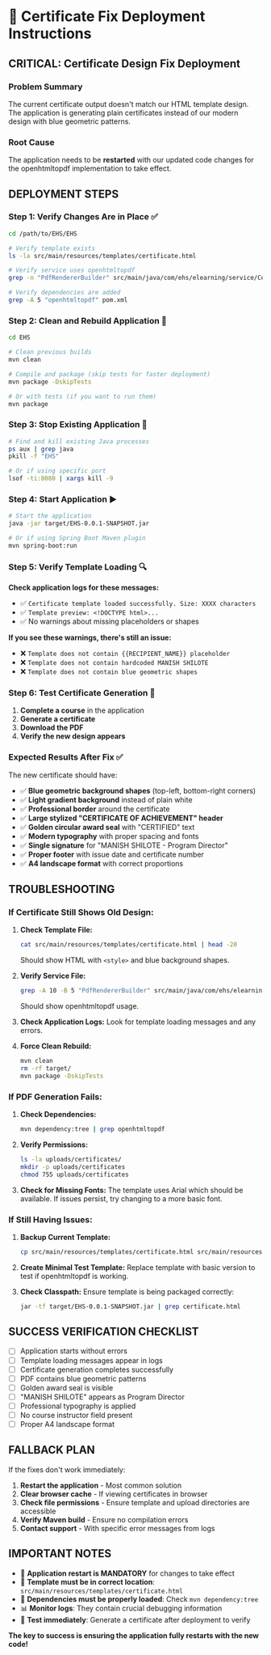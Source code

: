 # 🚀 Certificate Fix Deployment Instructions

## **CRITICAL: Certificate Design Fix Deployment**

### **Problem Summary**
The current certificate output doesn't match our HTML template design. The application is generating plain certificates instead of our modern design with blue geometric patterns.

### **Root Cause**
The application needs to be **restarted** with our updated code changes for the openhtmltopdf implementation to take effect.

## **DEPLOYMENT STEPS**

### **Step 1: Verify Changes Are in Place** ✅
```bash
cd /path/to/EHS/EHS

# Verify template exists
ls -la src/main/resources/templates/certificate.html

# Verify service uses openhtmltopdf
grep -n "PdfRendererBuilder" src/main/java/com/ehs/elearning/service/CertificateService.java

# Verify dependencies are added
grep -A 5 "openhtmltopdf" pom.xml
```

### **Step 2: Clean and Rebuild Application** 🔧
```bash
cd EHS

# Clean previous builds
mvn clean

# Compile and package (skip tests for faster deployment)
mvn package -DskipTests

# Or with tests (if you want to run them)
mvn package
```

### **Step 3: Stop Existing Application** 🛑
```bash
# Find and kill existing Java processes
ps aux | grep java
pkill -f "EHS"

# Or if using specific port
lsof -ti:8080 | xargs kill -9
```

### **Step 4: Start Application** ▶️
```bash
# Start the application
java -jar target/EHS-0.0.1-SNAPSHOT.jar

# Or if using Spring Boot Maven plugin
mvn spring-boot:run
```

### **Step 5: Verify Template Loading** 🔍
**Check application logs for these messages:**
- ✅ `Certificate template loaded successfully. Size: XXXX characters`
- ✅ `Template preview: <!DOCTYPE html>...`
- ✅ No warnings about missing placeholders or shapes

**If you see these warnings, there's still an issue:**
- ❌ `Template does not contain {{RECIPIENT_NAME}} placeholder`
- ❌ `Template does not contain hardcoded MANISH SHILOTE`
- ❌ `Template does not contain blue geometric shapes`

### **Step 6: Test Certificate Generation** 🧪
1. **Complete a course** in the application
2. **Generate a certificate** 
3. **Download the PDF**
4. **Verify the new design appears**

### **Expected Results After Fix** ✅

The new certificate should have:
- ✅ **Blue geometric background shapes** (top-left, bottom-right corners)
- ✅ **Light gradient background** instead of plain white
- ✅ **Professional border** around the certificate
- ✅ **Large stylized "CERTIFICATE OF ACHIEVEMENT" header**
- ✅ **Golden circular award seal** with "CERTIFIED" text
- ✅ **Modern typography** with proper spacing and fonts
- ✅ **Single signature** for "MANISH SHILOTE - Program Director"
- ✅ **Proper footer** with issue date and certificate number
- ✅ **A4 landscape format** with correct proportions

## **TROUBLESHOOTING**

### **If Certificate Still Shows Old Design:**

1. **Check Template File:**
   ```bash
   cat src/main/resources/templates/certificate.html | head -20
   ```
   Should show HTML with `<style>` and blue background shapes.

2. **Verify Service File:**
   ```bash
   grep -A 10 -B 5 "PdfRendererBuilder" src/main/java/com/ehs/elearning/service/CertificateService.java
   ```
   Should show openhtmltopdf usage.

3. **Check Application Logs:**
   Look for template loading messages and any errors.

4. **Force Clean Rebuild:**
   ```bash
   mvn clean
   rm -rf target/
   mvn package -DskipTests
   ```

### **If PDF Generation Fails:**

1. **Check Dependencies:**
   ```bash
   mvn dependency:tree | grep openhtmltopdf
   ```

2. **Verify Permissions:**
   ```bash
   ls -la uploads/certificates/
   mkdir -p uploads/certificates
   chmod 755 uploads/certificates
   ```

3. **Check for Missing Fonts:**
   The template uses Arial which should be available. If issues persist, try changing to a more basic font.

### **If Still Having Issues:**

1. **Backup Current Template:**
   ```bash
   cp src/main/resources/templates/certificate.html src/main/resources/templates/certificate.html.backup
   ```

2. **Create Minimal Test Template:**
   Replace template with basic version to test if openhtmltopdf is working.

3. **Check Classpath:**
   Ensure template is being packaged correctly:
   ```bash
   jar -tf target/EHS-0.0.1-SNAPSHOT.jar | grep certificate.html
   ```

## **SUCCESS VERIFICATION CHECKLIST**

- [ ] Application starts without errors
- [ ] Template loading messages appear in logs
- [ ] Certificate generation completes successfully
- [ ] PDF contains blue geometric patterns
- [ ] Golden award seal is visible
- [ ] "MANISH SHILOTE" appears as Program Director
- [ ] Professional typography is applied
- [ ] No course instructor field present
- [ ] Proper A4 landscape format

## **FALLBACK PLAN**

If the fixes don't work immediately:

1. **Restart the application** - Most common solution
2. **Clear browser cache** - If viewing certificates in browser
3. **Check file permissions** - Ensure template and upload directories are accessible
4. **Verify Maven build** - Ensure no compilation errors
5. **Contact support** - With specific error messages from logs

## **IMPORTANT NOTES**

- 🔄 **Application restart is MANDATORY** for changes to take effect
- 📁 **Template must be in correct location**: `src/main/resources/templates/certificate.html`
- 🔧 **Dependencies must be properly loaded**: Check `mvn dependency:tree`
- 📊 **Monitor logs**: They contain crucial debugging information
- 🎯 **Test immediately**: Generate a certificate after deployment to verify

**The key to success is ensuring the application fully restarts with the new code!**